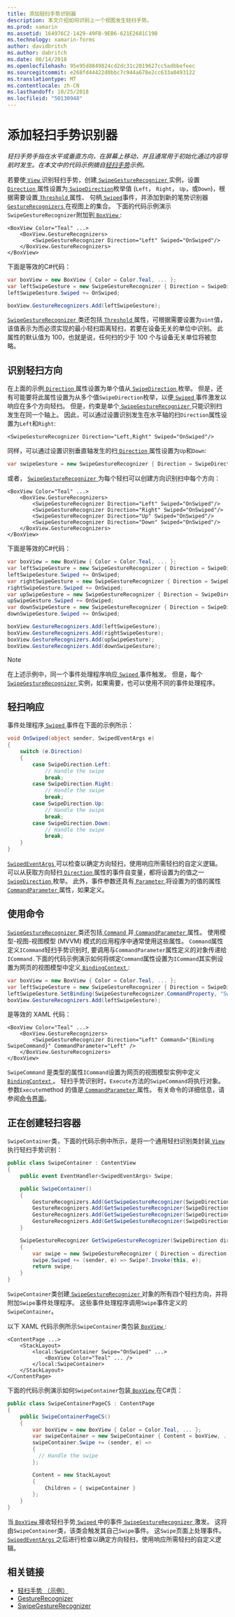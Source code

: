 ```yaml
---
title: 添加轻扫手势识别器
description: 本文介绍如何识别上一个视图发生轻扫手势。
ms.prod: xamarin
ms.assetid: 164976C2-1429-49FB-9EB6-621E2681C19B
ms.technology: xamarin-forms
author: davidbritch
ms.author: dabritch
ms.date: 08/14/2018
ms.openlocfilehash: 95e95d8849824cd2dc31c2019627cc5adbbefeec
ms.sourcegitcommit: e268fd44422d0bbc7c944a678e2cc633a0493122
ms.translationtype: MT
ms.contentlocale: zh-CN
ms.lasthandoff: 10/25/2018
ms.locfileid: "50130948"
---
```

# <a name="adding-a-swipe-gesture-recognizer"></a>添加轻扫手势识别器

_轻扫手势手指在水平或垂直方向，在屏幕上移动，并且通常用于初始化通过内容导航时发生。在本文中的代码示例摘自[轻扫手势](https://developer.xamarin.com/samples/xamarin-forms/WorkingWithGestures/SwipeGesture/)示例。_

若要使[ `View` ](xref:Xamarin.Forms.View)识别轻扫手势，创建[ `SwipeGestureRecognizer` ](xref:Xamarin.Forms.SwipeGestureRecognizer)实例，设置[ `Direction` ](xref:Xamarin.Forms.SwipeGestureRecognizer.Direction)属性设置为[ `SwipeDirection`](xref:Xamarin.Forms.SwipeDirection)枚举值 (`Left`， `Right`， `Up`，或`Down`)，根据需要设置[ `Threshold` ](xref:Xamarin.Forms.SwipeGestureRecognizer.Threshold)属性、 句柄[ `Swiped`](xref:Xamarin.Forms.SwipeGestureRecognizer.Swiped)事件，并添加到新的笔势识别器[ `GestureRecognizers` ](xref:Xamarin.Forms.View.GestureRecognizers)在视图上的集合。 下面的代码示例演示`SwipeGestureRecognizer`附加到[ `BoxView` ](xref:Xamarin.Forms.BoxView):

```xaml
<BoxView Color="Teal" ...>
    <BoxView.GestureRecognizers>
        <SwipeGestureRecognizer Direction="Left" Swiped="OnSwiped"/>
    </BoxView.GestureRecognizers>
</BoxView>
```

下面是等效的C#代码：

```csharp
var boxView = new BoxView { Color = Color.Teal, ... };
var leftSwipeGesture = new SwipeGestureRecognizer { Direction = SwipeDirection.Left };
leftSwipeGesture.Swiped += OnSwiped;

boxView.GestureRecognizers.Add(leftSwipeGesture);
```

[ `SwipeGestureRecognizer` ](xref:Xamarin.Forms.SwipeGestureRecognizer)类还包括[ `Threshold` ](xref:Xamarin.Forms.SwipeGestureRecognizer.Threshold)属性，可根据需要设置为`uint`值，该值表示为而必须实现的最小轻扫距离轻扫，若要在设备无关的单位中识别。 此属性的默认值为 100，也就是说，任何扫的少于 100 个与设备无关单位将被忽略。

## <a name="recognizing-the-swipe-direction"></a>识别轻扫方向

在上面的示例[ `Direction` ](xref:Xamarin.Forms.SwipedEventArgs.Direction)属性设置为单个值从[ `SwipeDirection` ](xref:Xamarin.Forms.SwipeDirection)枚举。 但是，还有可能要将此属性设置为从多个值`SwipeDirection`枚举，以便[ `Swiped` ](xref:Xamarin.Forms.SwipeGestureRecognizer.Swiped)事件激发以响应在多个方向轻扫。 但是，约束是单个[ `SwipeGestureRecognizer` ](xref:Xamarin.Forms.SwipeGestureRecognizer)只能识别扫发生在同一个轴上。 因此，可以通过设置识别发生在水平轴的扫`Direction`属性设置为`Left`和`Right`:

```xaml
<SwipeGestureRecognizer Direction="Left,Right" Swiped="OnSwiped"/>
```

同样，可以通过设置识别垂直轴发生的扫[ `Direction` ](xref:Xamarin.Forms.SwipedEventArgs.Direction)属性设置为`Up`和`Down`:

```csharp
var swipeGesture = new SwipeGestureRecognizer { Direction = SwipeDirection.Up | SwipeDirection.Down };
```

或者， [ `SwipeGestureRecognizer` ](xref:Xamarin.Forms.SwipeGestureRecognizer)为每个轻扫可以创建方向识别扫中每个方向：

```xaml
<BoxView Color="Teal" ...>
    <BoxView.GestureRecognizers>
        <SwipeGestureRecognizer Direction="Left" Swiped="OnSwiped"/>
        <SwipeGestureRecognizer Direction="Right" Swiped="OnSwiped"/>
        <SwipeGestureRecognizer Direction="Up" Swiped="OnSwiped"/>
        <SwipeGestureRecognizer Direction="Down" Swiped="OnSwiped"/>
    </BoxView.GestureRecognizers>
</BoxView>
```

下面是等效的C#代码：

```csharp
var boxView = new BoxView { Color = Color.Teal, ... };
var leftSwipeGesture = new SwipeGestureRecognizer { Direction = SwipeDirection.Left };
leftSwipeGesture.Swiped += OnSwiped;
var rightSwipeGesture = new SwipeGestureRecognizer { Direction = SwipeDirection.Right };
rightSwipeGesture.Swiped += OnSwiped;
var upSwipeGesture = new SwipeGestureRecognizer { Direction = SwipeDirection.Up };
upSwipeGesture.Swiped += OnSwiped;
var downSwipeGesture = new SwipeGestureRecognizer { Direction = SwipeDirection.Down };
downSwipeGesture.Swiped += OnSwiped;

boxView.GestureRecognizers.Add(leftSwipeGesture);
boxView.GestureRecognizers.Add(rightSwipeGesture);
boxView.GestureRecognizers.Add(upSwipeGesture);
boxView.GestureRecognizers.Add(downSwipeGesture);
```

> [!NOTE]
> 在上述示例中，同一个事件处理程序响应[ `Swiped` ](xref:Xamarin.Forms.SwipeGestureRecognizer.Swiped)事件触发。 但是，每个[ `SwipeGestureRecognizer` ](xref:Xamarin.Forms.SwipeGestureRecognizer)实例，如果需要，也可以使用不同的事件处理程序。

## <a name="responding-to-the-swipe"></a>轻扫响应

事件处理程序[ `Swiped` ](xref:Xamarin.Forms.SwipeGestureRecognizer.Swiped)事件在下面的示例所示：

```csharp
void OnSwiped(object sender, SwipedEventArgs e)
{
    switch (e.Direction)
    {
        case SwipeDirection.Left:
            // Handle the swipe
            break;
        case SwipeDirection.Right:
            // Handle the swipe
            break;
        case SwipeDirection.Up:
            // Handle the swipe
            break;
        case SwipeDirection.Down:
            // Handle the swipe
            break;
    }
}
```

[ `SwipedEventArgs` ](xref:Xamarin.Forms.SwipedEventArgs)可以检查以确定方向轻扫，使用响应所需轻扫的自定义逻辑。 可以从获取方向轻扫[ `Direction` ](xref:Xamarin.Forms.SwipedEventArgs.Direction)属性的事件自变量，都将设置为的值之一[ `SwipeDirection` ](xref:Xamarin.Forms.SwipeDirection)枚举。 此外，事件参数还具有[ `Parameter` ](xref:Xamarin.Forms.SwipedEventArgs.Parameter)将设置为的值的属性[ `CommandParameter` ](xref:Xamarin.Forms.SwipeGestureRecognizer.CommandParameter)属性，如果定义。

## <a name="using-commands"></a>使用命令

[ `SwipeGestureRecognizer` ](xref:Xamarin.Forms.SwipeGestureRecognizer)类还包括[ `Command` ](xref:Xamarin.Forms.SwipeGestureRecognizer.Command)并[ `CommandParameter` ](xref:Xamarin.Forms.SwipeGestureRecognizer.CommandParameter)属性。 使用模型-视图-视图模型 (MVVM) 模式的应用程序中通常使用这些属性。 `Command`属性定义`ICommand`轻扫手势识别时, 要调用与`CommandParameter`属性定义的对象传递给`ICommand.`下面的代码示例演示如何将绑定`Command`属性设置为`ICommand`其实例设置为网页的视图模型中定义[ `BindingContext` ](xref:Xamarin.Forms.BindableObject.BindingContext):

```csharp
var boxView = new BoxView { Color = Color.Teal, ... };
var leftSwipeGesture = new SwipeGestureRecognizer { Direction = SwipeDirection.Left, CommandParameter = "Left" };
leftSwipeGesture.SetBinding(SwipeGestureRecognizer.CommandProperty, "SwipeCommand");
boxView.GestureRecognizers.Add(leftSwipeGesture);
```

是等效的 XAML 代码：

```xaml
<BoxView Color="Teal" ...>
    <BoxView.GestureRecognizers>
        <SwipeGestureRecognizer Direction="Left" Command="{Binding SwipeCommand}" CommandParameter="Left" />
    </BoxView.GestureRecognizers>
</BoxView>
```

`SwipeCommand` 是类型的属性`ICommand`设置为网页的视图模型实例中定义[ `BindingContext` ](xref:Xamarin.Forms.BindableObject.BindingContext)。 轻扫手势识别时，`Execute`方法的`SwipeCommand`将执行对象。 参数`Execute`method 的值是[ `CommandParameter` ](xref:Xamarin.Forms.SwipeGestureRecognizer.CommandParameter)属性。 有关命令的详细信息，请参阅[命令界面](~/xamarin-forms/app-fundamentals/data-binding/commanding.md)。

## <a name="creating-a-swipe-container"></a>正在创建轻扫容器

`SwipeContainer`类，下面的代码示例中所示，是将一个通用轻扫识别类封装[ `View` ](xref:Xamarin.Forms.View)执行轻扫手势识别：

```csharp
public class SwipeContainer : ContentView
{
    public event EventHandler<SwipedEventArgs> Swipe;

    public SwipeContainer()
    {
        GestureRecognizers.Add(GetSwipeGestureRecognizer(SwipeDirection.Left));
        GestureRecognizers.Add(GetSwipeGestureRecognizer(SwipeDirection.Right));
        GestureRecognizers.Add(GetSwipeGestureRecognizer(SwipeDirection.Up));
        GestureRecognizers.Add(GetSwipeGestureRecognizer(SwipeDirection.Down));
    }

    SwipeGestureRecognizer GetSwipeGestureRecognizer(SwipeDirection direction)
    {
        var swipe = new SwipeGestureRecognizer { Direction = direction };
        swipe.Swiped += (sender, e) => Swipe?.Invoke(this, e);
        return swipe;
    }
}
```

`SwipeContainer`类创建[ `SwipeGestureRecognizer` ](xref:Xamarin.Forms.SwipeGestureRecognizer)对象的所有四个轻扫方向，并将附加`Swipe`事件处理程序。 这些事件处理程序调用`Swipe`事件定义的`SwipeContainer`。

以下 XAML 代码示例所示`SwipeContainer`类包装[ `BoxView` ](xref:Xamarin.Forms.BoxView):

```xaml
<ContentPage ...>
    <StackLayout>
        <local:SwipeContainer Swipe="OnSwiped" ...>
            <BoxView Color="Teal" ... />
        </local:SwipeContainer>
    </StackLayout>
</ContentPage>
```

下面的代码示例演示如何`SwipeContainer`包装[ `BoxView` ](xref:Xamarin.Forms.BoxView)在C#页：

```csharp
public class SwipeContainerPageCS : ContentPage
{
    public SwipeContainerPageCS()
    {
        var boxView = new BoxView { Color = Color.Teal, ... };
        var swipeContainer = new SwipeContainer { Content = boxView, ... };
        swipeContainer.Swipe += (sender, e) =>
        {
          // Handle the swipe
        };

        Content = new StackLayout
        {
            Children = { swipeContainer }
        };
    }
}
```

当[ `BoxView` ](xref:Xamarin.Forms.BoxView)接收轻扫手势[ `Swiped` ](xref:Xamarin.Forms.SwipeGestureRecognizer.Swiped)中的事件[ `SwipeGestureRecognizer` ](xref:Xamarin.Forms.SwipeGestureRecognizer)激发。 这将由`SwipeContainer`类，该类会触发其自己`Swipe`事件。 这`Swipe`页面上处理事件。 [ `SwipedEventArgs` ](xref:Xamarin.Forms.SwipedEventArgs)之后进行检查以确定方向轻扫，使用响应所需轻扫的自定义逻辑。

## <a name="related-links"></a>相关链接

- [轻扫手势 （示例）](https://developer.xamarin.com/samples/xamarin-forms/WorkingWithGestures/SwipeGesture/)
- [GestureRecognizer](xref:Xamarin.Forms.GestureRecognizer)
- [SwipeGestureRecognizer](xref:Xamarin.Forms.SwipeGestureRecognizer)

